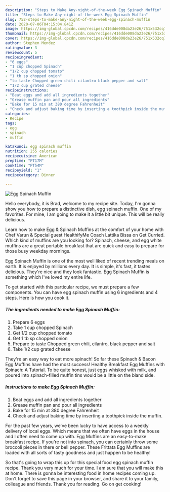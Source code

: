 ```yaml
---
description: "Steps to Make Any-night-of-the-week Egg Spinach Muffin"
title: "Steps to Make Any-night-of-the-week Egg Spinach Muffin"
slug: 752-steps-to-make-any-night-of-the-week-egg-spinach-muffin
date: 2020-07-06T04:15:04.841Z
image: https://img-global.cpcdn.com/recipes/416dde008da23e26/751x532cq70/egg-spinach-muffin-recipe-main-photo.jpg
thumbnail: https://img-global.cpcdn.com/recipes/416dde008da23e26/751x532cq70/egg-spinach-muffin-recipe-main-photo.jpg
cover: https://img-global.cpcdn.com/recipes/416dde008da23e26/751x532cq70/egg-spinach-muffin-recipe-main-photo.jpg
author: Stephen Mendez
ratingvalue: 3
reviewcount: 5
recipeingredient:
- "6 eggs"
- "1 cup chopped Spinach"
- "1/2 cup chopped tomato"
- "1 tb sp chopped onion"
- "to taste Chopped green chili cilantro black pepper and salt"
- "1/2 cup grated cheese"
recipeinstructions:
- "Beat eggs and add all ingredients together"
- "Grease muffin pan and pour all ingredients"
- "Bake for 15 min at 380 degree Fahrenheit"
- "Check and adjust baking time by inserting a toothpick inside the muffin."
categories:
- Recipe
tags:
- egg
- spinach
- muffin

katakunci: egg spinach muffin 
nutrition: 255 calories
recipecuisine: American
preptime: "PT17M"
cooktime: "PT54M"
recipeyield: "1"
recipecategory: Dinner

---
```



![Egg Spinach Muffin](https://img-global.cpcdn.com/recipes/416dde008da23e26/751x532cq70/egg-spinach-muffin-recipe-main-photo.jpg)

Hello everybody, it is Brad, welcome to my recipe site. Today, I'm gonna show you how to prepare a distinctive dish, egg spinach muffin. One of my favorites. For mine, I am going to make it a little bit unique. This will be really delicious.

Learn how to make Egg &amp; Spinach Muffins at the comfort of your home with Chef Varun &amp; Special guest HealthifyMe Coach Lattika Bissa on Get Curried. Which kind of muffins are you looking for? Spinach, cheese, and egg white muffins are a great portable breakfast that are quick and easy to prepare for those busy weekday mornings.

Egg Spinach Muffin is one of the most well liked of recent trending meals on earth. It is enjoyed by millions every day. It is simple, it's fast, it tastes delicious. They're nice and they look fantastic. Egg Spinach Muffin is something which I've loved my entire life.


To get started with this particular recipe, we must prepare a few components. You can have egg spinach muffin using 6 ingredients and 4 steps. Here is how you cook it.

<!--inarticleads1-->

##### The ingredients needed to make Egg Spinach Muffin:

1. Prepare 6 eggs
1. Take 1 cup chopped Spinach
1. Get 1/2 cup chopped tomato
1. Get 1 tb sp chopped onion
1. Prepare to taste Chopped green chili, cilantro, black pepper and salt
1. Take 1/2 cup grated cheese


They&#39;re an easy way to eat more spinach! So far these Spinach &amp; Bacon Egg Muffins have had the most success! Healthy Breakfast Egg Muffins with Spinach: A Tutorial. To be quite honest, just eggs whisked with milk, and poured into spinach-filled muffin tins would be a little on the bland side. 

<!--inarticleads2-->

##### Instructions to make Egg Spinach Muffin:

1. Beat eggs and add all ingredients together
1. Grease muffin pan and pour all ingredients
1. Bake for 15 min at 380 degree Fahrenheit
1. Check and adjust baking time by inserting a toothpick inside the muffin.


For the past few years, we&#39;ve been lucky to have access to a weekly delivery of local eggs. Which means that we often have eggs in the house and I often need to come up with. Egg Muffins are an easy-to-make breakfast recipe. If you&#39;re not into spinach, you can certainly throw some broccoli pieces in there or bell pepper. These Frittata Egg Muffins are loaded with all sorts of tasty goodness and just happen to be healthy! 

So that's going to wrap this up for this special food egg spinach muffin recipe. Thank you very much for your time. I am sure that you will make this at home. There is gonna be interesting food in home recipes coming up. Don't forget to save this page in your browser, and share it to your family, colleague and friends. Thank you for reading. Go on get cooking!
